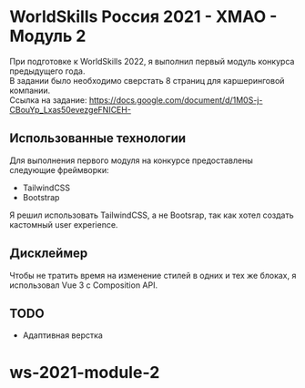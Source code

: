 # WorldSkills Россия 2021 - ХМАО - Модуль 2

При подготовке к WorldSkills 2022, я выполнил первый модуль конкурса предыдущего года.  
В задании было необходимо сверстать 8 страниц для каршеринговой компании.  
Ссылка на задание: https://docs.google.com/document/d/1M0S-j-CBouYp_Lxas50evezgeFNICEH-

## Использованные технологии

Для выполнения первого модуля на конкурсе предоставлены следующие фреймворки:

- TailwindCSS
- Bootstrap

Я решил использовать TailwindCSS, а не Bootsrap, так как хотел создать кастомный user experience.

## Дисклеймер

Чтобы не тратить время на изменение стилей в одних и тех же блоках, я использовал Vue 3 с Composition API.

## TODO

- Адаптивная верстка
# ws-2021-module-2
